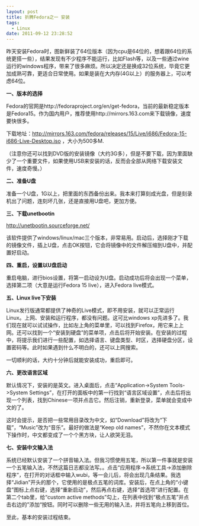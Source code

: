 ```yaml
---
layout: post
title: 折腾Fedora之一 安装
tags:
  - Linux
date: 2011-09-12 23:28:52
---
```


昨天安装Fedora时，图新鲜装了64位版本（因为cpu是64位的，想着跟64位的系统更搭一些），结果发现有不少程序不能运行，比如Flash等，以及一些通过wine运行的windows程序，带来了很多麻烦。所以决定还是换成32位系统，毕竟它更加成熟可靠，更适合日常使用。如果是装在大内存(4G以上）的服务器上，可以考虑64位。

**一、版本的选择**

Fedora的官网是http://fedoraproject.org/en/get-fedora，当前的最新稳定版本是Fedora15。作为国内用户，推荐使用http://mirrors.163.com来下载镜像，速度要快很多。

下载地址：http://mirrors.163.com/fedora/releases/15/Live/i686/Fedora-15-i686-Live-Desktop.iso ，大小为500多M.

（注意你还可以找到DVD版的安装镜像（大约3G多），但是不要下载，因为里面缺少了一个重要文件，如果使用USB来安装的话，反而会全部从网络下载安装文件，速度奇慢。）<span id="more-6"></span>

**二、准备U盘**

准备一个U盘，1G以上，把里面的东西备份出来。我本来打算刻成光盘，但是刻录机出了问题，连刻坏几张，还是直接用U盘吧，更加方便。

**三、下载unetbootin**

http://unetbootin.sourceforge.net/

该软件提供了windows/linux/mac三个版本，非常易用。启动后，选择刚才下载的镜像文件，插上U盘，点击OK按钮，它会将镜像中的文件解压缩到U盘中，并配置好启动。

**四、重启，设置以U盘启动**

重启电脑，进行bios设置，将第一启动设为U盘。启动成功后将会出现一个菜单，选择第二项（大意是运行Fedora 15 live），进入Fedora live模式。

**五、Linux live下安装**

Linux发行版通常都提供了神奇的Live模式，即不用安装，就可以正常运行Linux。上网、安装和运行程序，都没有问题。这可比windows xp先进多了。我们现在就可以试试操作，比如左上角的菜单里，可以找到Firefox，用它来上上网。还可以找到一个“安装到硬盘”的菜单项，点击后将开始安装。在安装的过程中，将提示我们进行一些配置，如选择语言、键盘类型、时区，选择硬盘分区，设置密码等。此时如果遇到什么不明白的，还可以上网搜索。

一切顺利的话，大约十分钟后就能安装成功，重启即可。

**六、更改语言区域**

默认情况下，安装的是英文。进入桌面后，点击“Application->System Tools->System Settings&#8221;，在打开的面板中的第一行找到“语言区域设置”，点击后将出现一个列表，找到Chinese一项并点击它。然后注销，重新登录，菜单就会变成中文的了。

这时会提示，是否把一些常用目录改为中文，如“Download”将改为“下载”，“Music&#8221;改为“音乐”。最好的做法是“Keep old names&#8221;，不然你在文本模式下操作时，中文都变成了一个个黑方块，让人欲哭无泪。

**七、安装中文输入法**

系统已经默认安装了一个拼音输入法。但我习惯使用五笔，所以第一件事就是安装一个五笔输入法，不然这篇日志都没法写。。点击“应用程序->系统工具->添加删除程序“，在打开的对话框中输入wubi，等一会儿后，将会出现几条结果。我选择“Jidian&#8221;开头的那个，它使用的是极点五笔的词库。安装后，在点上角的“小键盘”图标上点右键，选择“重新启动”，然后再点右键，选择“首选项”进行配置。在第二个tab里，给“custom active methods&#8221;勾上，在列表中找到“极点五笔”并点击右边的&#8221;添加“按钮。同时可以删除一些无用的输入法，并将五笔向上移到首位。

至此，基本的安装过程结束。